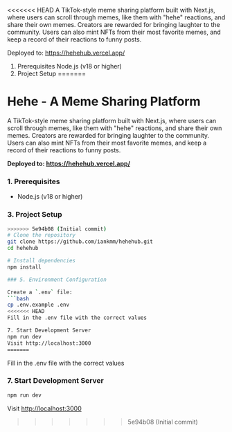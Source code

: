 <<<<<<< HEAD
A TikTok-style meme sharing platform built with Next.js, where users can scroll through memes, like them with "hehe" reactions, and share their own memes. Creators are rewarded for bringing laughter to the community. Users can also mint NFTs from their most favorite memes, and keep a record of their reactions to funny posts.

Deployed to: https://hehehub.vercel.app/

1. Prerequisites
Node.js (v18 or higher)
3. Project Setup
=======
# Hehe - A Meme Sharing Platform

A TikTok-style meme sharing platform built with Next.js, where users can scroll through memes, like them with "hehe" reactions, and share their own memes.
Creators are rewarded for bringing laughter to the community.
Users can also mint NFTs from their most favorite memes, and keep a record of their reactions to funny posts.

<b>Deployed to: https://hehehub.vercel.app/</b>


### 1. Prerequisites
- Node.js (v18 or higher)

### 3. Project Setup

```bash
>>>>>>> 5e94b08 (Initial commit)
# Clone the repository
git clone https://github.com/iankmm/hehehub.git
cd hehehub

# Install dependencies
npm install

### 5. Environment Configuration

Create a `.env` file:
```bash
cp .env.example .env
<<<<<<< HEAD
Fill in the .env file with the correct values

7. Start Development Server
npm run dev
Visit http://localhost:3000
=======
```

Fill in the .env file with the correct values

### 7. Start Development Server

```bash
npm run dev
```

Visit [http://localhost:3000](http://localhost:3000)
>>>>>>> 5e94b08 (Initial commit)

